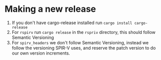 # Making a new release

1. If you don't have cargo-release installed run `cargo install cargo-release`
1. For `rspirv` run `cargo release` in the `rspriv` directory, this should follow Semantic Versioning
1. For `spirv_headers` we don't follow Semantic Versioning, instead we follow the versioning SPIR-V uses, and reserve the patch version to do our own version increments.